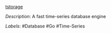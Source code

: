 [tstorage](https://github.com/nakabonne/tstorage)

*Description*: A fast time-series database engine

*Labels*: #Database #Go #Time-Series
